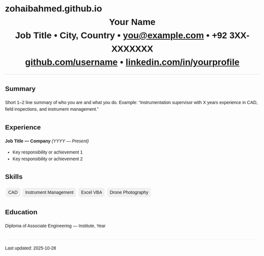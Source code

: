 # zohaibahmed.github.io
<!doctype html>
<html lang="en">
<head>
  <meta charset="utf-8" />
  <meta name="viewport" content="width=device-width,initial-scale=1" />
  <title>Your Name — CV</title>
  <style>
    body{font-family:Arial,Helvetica,sans-serif;max-width:800px;margin:2rem auto;padding:1rem;line-height:1.5}
    header{border-bottom:1px solid #ddd;padding-bottom:1rem;margin-bottom:1rem}
    h1{margin:0}
    .row{display:flex;gap:1rem;flex-wrap:wrap}
    .col{flex:1 1 200px}
    section+section{margin-top:1rem}
    .skill{display:inline-block;background:#f0f0f0;padding:4px 8px;border-radius:6px;margin:2px}
  </style>
</head>
<body>
  <header>
    <h1>Your Name</h1FZS>
    <div>Job Title • City, Country • <a href="mailto:you@example.com">you@example.com</a> • +92 3XX-XXXXXXX</div>
    <div><a href="https://github.com/username">github.com/username</a> • <a href="https://linkedin.com/in/yourprofile">linkedin.com/in/yourprofile</a></div>
  </header>

  <section>
    <h2>Summary</h2>
    <p>Short 1–2 line summary of who you are and what you do. Example: “Instrumentation supervisor with X years experience in CAD, field inspections, and instrument management.”</p>
  </section>

  <section>
    <h2>Experience</h2>
    <div>
      <strong>Job Title — Company</strong> <em>(YYYY — Present)</em>
      <ul>
        <li>Key responsibility or achievement 1</li>
        <li>Key responsibility or achievement 2</li>
      </ul>
    </div>
  </section>

  <section>
    <h2>Skills</h2>
    <div>
      <span class="skill">CAD</span>
      <span class="skill">Instrument Management</span>
      <span class="skill">Excel VBA</span>
      <span class="skill">Drone Photography</span>
    </div>
  </section>

  <section>
    <h2>Education</h2>
    <div>Diploma of Associate Engineering — Institute, Year</div>
  </section>

  <footer style="margin-top:2rem;border-top:1px solid #eee;padding-top:1rem">
    Last updated: <span id="updated">2025-10-28</span>
  </footer>
</body>
</html>
